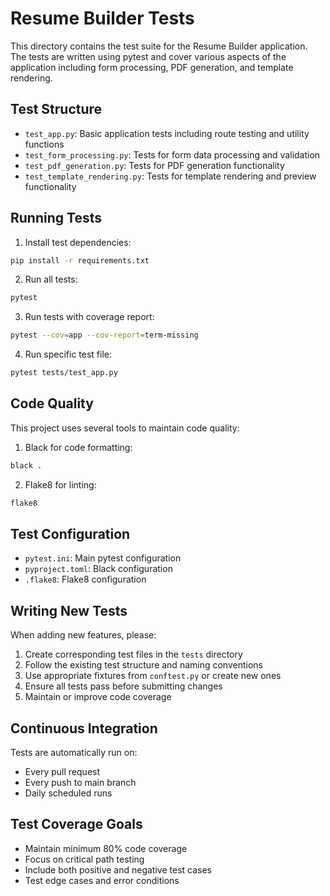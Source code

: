 # Resume Builder Tests

This directory contains the test suite for the Resume Builder application. The tests are written using pytest and cover various aspects of the application including form processing, PDF generation, and template rendering.

## Test Structure

- `test_app.py`: Basic application tests including route testing and utility functions
- `test_form_processing.py`: Tests for form data processing and validation
- `test_pdf_generation.py`: Tests for PDF generation functionality
- `test_template_rendering.py`: Tests for template rendering and preview functionality

## Running Tests

1. Install test dependencies:
```bash
pip install -r requirements.txt
```

2. Run all tests:
```bash
pytest
```

3. Run tests with coverage report:
```bash
pytest --cov=app --cov-report=term-missing
```

4. Run specific test file:
```bash
pytest tests/test_app.py
```

## Code Quality

This project uses several tools to maintain code quality:

1. Black for code formatting:
```bash
black .
```

2. Flake8 for linting:
```bash
flake8
```

## Test Configuration

- `pytest.ini`: Main pytest configuration
- `pyproject.toml`: Black configuration
- `.flake8`: Flake8 configuration

## Writing New Tests

When adding new features, please:

1. Create corresponding test files in the `tests` directory
2. Follow the existing test structure and naming conventions
3. Use appropriate fixtures from `conftest.py` or create new ones
4. Ensure all tests pass before submitting changes
5. Maintain or improve code coverage

## Continuous Integration

Tests are automatically run on:
- Every pull request
- Every push to main branch
- Daily scheduled runs

## Test Coverage Goals

- Maintain minimum 80% code coverage
- Focus on critical path testing
- Include both positive and negative test cases
- Test edge cases and error conditions
